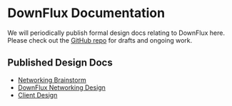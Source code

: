 # DownFlux Documentation
We will periodically publish formal design docs relating to DownFlux here. Please check out the [GitHub repo](https://github.com/downflux/docs) for drafts and ongoing work.

## Published Design Docs
* [Networking Brainstorm](brainstorm/networking.md)
* [DownFlux Networking Design](design/server.md)
* [Client Design](design/client.md)
